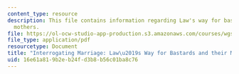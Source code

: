 ```yaml
---
content_type: resource
description: This file contains information regarding Law's way for bastards and their
  mothers.
file: https://ol-ocw-studio-app-production.s3.amazonaws.com/courses/wgs-640-studies-in-womens-life-narratives-interrogating-marriage-case-studies-in-american-law-and-culture-fall-2007/16e61a819b2eb24fd3b8b56c01ba8c76_MITWGS_640F07_5_1.pdf
file_type: application/pdf
resourcetype: Document
title: "Interrogating Marriage: Law\u2019s Way for Bastards and their Mothers"
uid: 16e61a81-9b2e-b24f-d3b8-b56c01ba8c76
---
```

